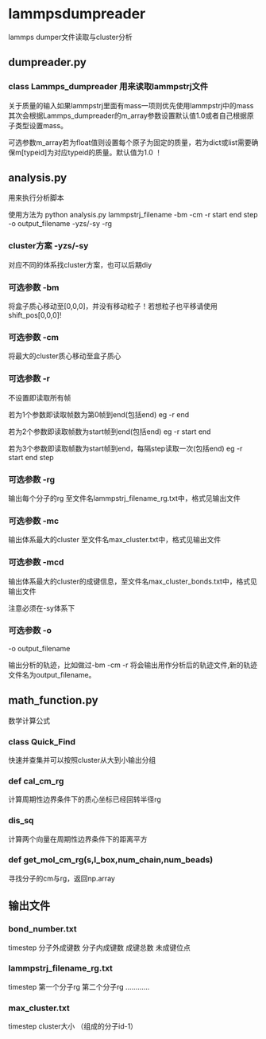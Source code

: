 # lammpsdumpreader
lammps dumper文件读取与cluster分析
## dumpreader.py 
### class Lammps_dumpreader 用来读取lammpstrj文件 

关于质量的输入如果lammpstrj里面有mass一项则优先使用lammpstrj中的mass
其次会根据Lammps_dumpreader的m_array参数设置默认值1.0或者自己根据原子类型设置mass。

可选参数m_array若为float值则设置每个原子为固定的质量，若为dict或list需要确保m[typeid]为对应typeid的质量。默认值为1.0 ！
## analysis.py
用来执行分析脚本

使用方法为 python analysis.py lammpstrj_filename -bm -cm -r start end step -o output_filename -yzs/-sy -rg
### cluster方案 -yzs/-sy
对应不同的体系找cluster方案，也可以后期diy

### 可选参数 -bm 
将盒子质心移动至[0,0,0]，并没有移动粒子！若想粒子也平移请使用shift_pos[0,0,0]!
### 可选参数 -cm
将最大的cluster质心移动至盒子质心

### 可选参数 -r 
不设置即读取所有帧

若为1个参数即读取帧数为第0帧到end(包括end) eg -r end

若为2个参数即读取帧数为start帧到end(包括end) eg -r start end

若为3个参数即读取帧数为start帧到end，每隔step读取一次(包括end) eg -r start end step

### 可选参数 -rg 
输出每个分子的rg 至文件名lammpstrj_filename_rg.txt中，格式见输出文件
### 可选参数 -mc
输出体系最大的cluster 至文件名max_cluster.txt中，格式见输出文件

### 可选参数 -mcd
输出体系最大的cluster的成键信息，至文件名max_cluster_bonds.txt中，格式见输出文件

注意必须在-sy体系下
### 可选参数 -o
-o output_filename

输出分析的轨迹，比如做过-bm -cm -r 将会输出用作分析后的轨迹文件,新的轨迹文件名为output_filename。

## math_function.py
数学计算公式
### class Quick_Find
快速并查集并可以按照cluster从大到小输出分组
### def cal_cm_rg
计算周期性边界条件下的质心坐标已经回转半径rg
### dis_sq
计算两个向量在周期性边界条件下的距离平方
### def get_mol_cm_rg(s,l_box,num_chain,num_beads)
寻找分子的cm与rg，返回np.array

## 输出文件 
### bond_number.txt
timestep 分子外成键数 分子内成键数 成键总数 未成键位点
### lammpstrj_filename_rg.txt
timestep 第一个分子rg 第二个分子rg …………
### max_cluster.txt
timestep cluster大小 （组成的分子id-1）


